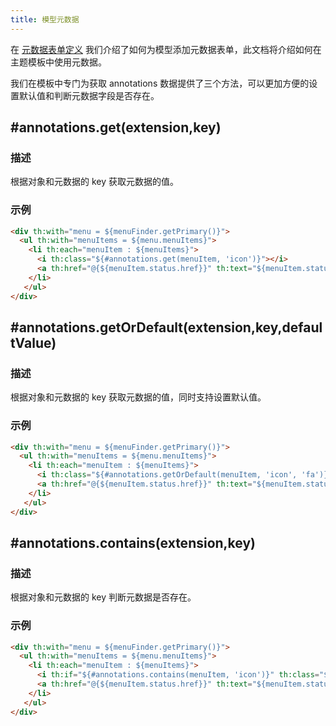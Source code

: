 ```yaml
---
title: 模型元数据
---
```


在 [元数据表单定义](../annotations-form.md) 我们介绍了如何为模型添加元数据表单，此文档将介绍如何在主题模板中使用元数据。

我们在模板中专门为获取 annotations 数据提供了三个方法，可以更加方便的设置默认值和判断元数据字段是否存在。

## #annotations.get(extension,key)

### 描述

根据对象和元数据的 key 获取元数据的值。

### 示例

```html {4}
<div th:with="menu = ${menuFinder.getPrimary()}">
  <ul th:with="menuItems = ${menu.menuItems}">
    <li th:each="menuItem : ${menuItems}">
      <i th:class="${#annotations.get(menuItem, 'icon')}"></i>
      <a th:href="@{${menuItem.status.href}}" th:text="${menuItem.status.displayName}"></a>
    </li>
   </ul>
</div>
```

## #annotations.getOrDefault(extension,key,defaultValue)

### 描述

根据对象和元数据的 key 获取元数据的值，同时支持设置默认值。

### 示例

```html {4}
<div th:with="menu = ${menuFinder.getPrimary()}">
  <ul th:with="menuItems = ${menu.menuItems}">
    <li th:each="menuItem : ${menuItems}">
      <i th:class="${#annotations.getOrDefault(menuItem, 'icon', 'fa')}"></i>
      <a th:href="@{${menuItem.status.href}}" th:text="${menuItem.status.displayName}"></a>
    </li>
   </ul>
</div>
```

## #annotations.contains(extension,key)

### 描述

根据对象和元数据的 key 判断元数据是否存在。

### 示例

```html {4}
<div th:with="menu = ${menuFinder.getPrimary()}">
  <ul th:with="menuItems = ${menu.menuItems}">
    <li th:each="menuItem : ${menuItems}">
      <i th:if="${#annotations.contains(menuItem, 'icon')}" th:class="${#annotations.get(menuItem, 'icon')}"></i>
      <a th:href="@{${menuItem.status.href}}" th:text="${menuItem.status.displayName}"></a>
    </li>
   </ul>
</div>
```
